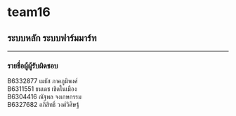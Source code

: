 # team16

## ระบบหลัก ระบบฟาร์มมาร์ท
<hr/>

### รายชื่อผู้ผู้รับผิดชอบ

B6332877 เมธัส ภาคภูมิพงศ์ <br>
B6311551 ธนเดช เชิดในเมือง <br>
B6304416 ณัฐพล จงเกษกรรม <br>
B6327682 อภิสิทธิ์ วงศ์วิศิษฐ์ <br>